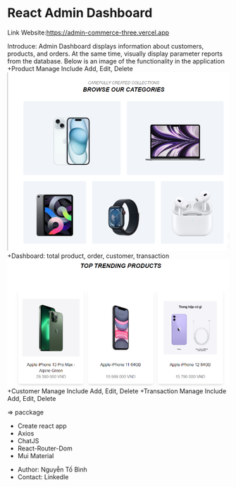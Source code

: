 # React Admin Dashboard

Link Website:https://admin-commerce-three.vercel.app

Introduce:
Admin Dashboard displays information about customers, products, and orders. At the same time, visually display parameter reports from the database.
Below is an image of the functionality in the application
+Product Manage Include Add, Edit, Delete
![Alt text](image-1.png)
+Dashboard: total product, order, customer, transaction
![Alt text](image-2.png)
+Customer Manage Include Add, Edit, Delete
+Transaction Manage Include Add, Edit, Delete

=> pacckage

- Create react app
- Axios
- ChatJS
- React-Router-Dom
- Mui Material

* Author: Nguyễn Tố Bình
* Contact: Linkedle
